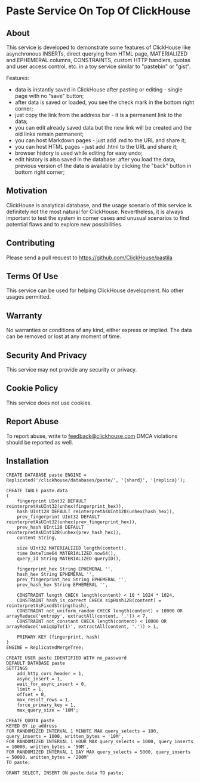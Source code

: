 # Paste Service On Top Of ClickHouse

## About

This service is developed to demonstrate some features of ClickHouse
like asynchronous INSERTs, direct querying from HTML page, MATERIALIZED and EPHEMERAL columns,
CONSTRAINTS, custom HTTP handlers, quotas and user access control, etc.
in a toy service similar to "pastebin" or "gist".

Features:
- data is instantly saved in ClickHouse after pasting or editing - single page with no "save" button;
- after data is saved or loaded, you see the check mark in the bottom right corner;
- just copy the link from the address bar - it is a permanent link to the data;
- you can edit already saved data but the new link will be created and the old links remain permanent;
- you can host Markdown pages - just add .md to the URL and share it;
- you can host HTML pages - just add .html to the URL and share it;
- browser history is used while editing for easy undo;
- edit history is also saved in the database: after you load the data,
  previous version of the data is available by clicking the "back" button in bottom right corner;

## Motivation

ClickHouse is analytical database, and the usage scenario of this service
is definitely not the most natural for ClickHouse.
Nevertheless, it is always important to test the system in corner cases
and unusual scenarios to find potential flaws and to explore new possibilities.

## Contributing

Please send a pull request to
https://github.com/ClickHouse/pastila

## Terms Of Use

This service can be used for helping ClickHouse development.
No other usages permitted.

## Warranty

No warranties or conditions of any kind, either express or implied.
The data can be removed or lost at any moment of time.

## Security And Privacy

This service may not provide any security or privacy.

## Cookie Policy

This service does not use cookies.

## Report Abuse

To report abuse, write to feedback@clickhouse.com
DMCA violations should be reported as well.

## Installation

```
CREATE DATABASE paste ENGINE = Replicated('/clickhouse/databases/paste/', '{shard}', '{replica}');

CREATE TABLE paste.data
(
    fingerprint UInt32 DEFAULT reinterpretAsUInt32(unhex(fingerprint_hex)),
    hash UInt128 DEFAULT reinterpretAsUInt128(unhex(hash_hex)),
    prev_fingerprint UInt32 DEFAULT reinterpretAsUInt32(unhex(prev_fingerprint_hex)),
    prev_hash UInt128 DEFAULT reinterpretAsUInt128(unhex(prev_hash_hex)),
    content String,

    size UInt32 MATERIALIZED length(content),
    time DateTime64 MATERIALIZED now64(),
    query_id String MATERIALIZED queryID(),

    fingerprint_hex String EPHEMERAL '',
    hash_hex String EPHEMERAL '',
    prev_fingerprint_hex String EPHEMERAL '',
    prev_hash_hex String EPHEMERAL '',

    CONSTRAINT length CHECK length(content) < 10 * 1024 * 1024,
    CONSTRAINT hash_is_correct CHECK sipHash128(content) = reinterpretAsFixedString(hash),
    CONSTRAINT not_uniform_random CHECK length(content) < 10000 OR arrayReduce('entropy', extractAll(content, '.')) < 7,
    CONSTRAINT not_constant CHECK length(content) < 10000 OR arrayReduce('uniqUpTo(1)', extractAll(content, '.')) > 1,

    PRIMARY KEY (fingerprint, hash)
)
ENGINE = ReplicatedMergeTree;

CREATE USER paste IDENTIFIED WITH no_password
DEFAULT DATABASE paste
SETTINGS
    add_http_cors_header = 1,
    async_insert = 1,
    wait_for_async_insert = 0,
    limit = 1,
    offset = 0,
    max_result_rows = 1,
    force_primary_key = 1,
    max_query_size = '10M';

CREATE QUOTA paste
KEYED BY ip_address
FOR RANDOMIZED INTERVAL 1 MINUTE MAX query_selects = 100, query_inserts = 1000, written_bytes = '10M',
FOR RANDOMIZED INTERVAL 1 HOUR MAX query_selects = 1000, query_inserts = 10000, written_bytes = '50M',
FOR RANDOMIZED INTERVAL 1 DAY MAX query_selects = 5000, query_inserts = 50000, written_bytes = '200M'
TO paste;

GRANT SELECT, INSERT ON paste.data TO paste;
```
